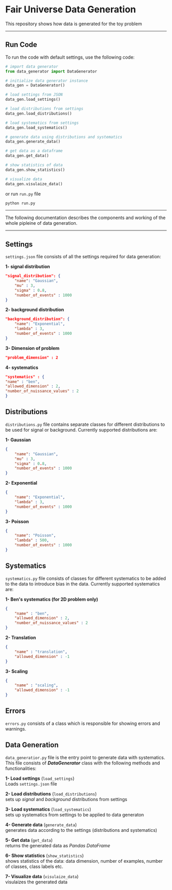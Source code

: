 # Fair Universe Data Generation
This repository shows how data is generated for the toy problem
***

## Run Code
To run the code with default settings, use the following code:

```python
# import data generator
from data_generator import DataGenerator

# initialize data generator instance
data_gen = DataGenerator()

# load settings from JSON
data_gen.load_settings()

# load distributions from settings
data_gen.load_distributions()

# load systematics from settings
data_gen.load_systematics()

# generate data using distributions and systematics
data_gen.generate_data()

# get data as a dataframe
data_gen.get_data()

# show statistics of data
data_gen.show_statistics()

# visualize data
data_gen.visulaize_data()

```

or run `run.py` file 
```bash
python run.py
```
***

The following documentation describes the components and working of the whole pipleine of data generation. 

***


## Settings
`settings.json` file consists of all the settings required for data generation:

**1- signal distribution**
```json
"signal_distribution": {
    "name": "Gaussian",
    "mu" : 3,
    "sigma" : 0.8,
    "number_of_events" : 1000
}
```
**2- background distribution**
```json
"background_distribution": {
    "name": "Exponential",
    "lambda" : 3,
    "number_of_events" : 1000
}
```

**3- Dimension of problem**
```json
"problem_dimension" : 2
```
**4- systematics**
```json
"systematics" : {
"name" : "ben",
"allowed_dimension" : 2,
"number_of_nuissance_values" : 2
}
```

## Distributions
`distributions.py` file contains separate classes for different distributions to be used for signal or background. Currently supported distributions are:

**1- Gaussian**
```json
{
    "name": "Gaussian",
    "mu" : 3,
    "sigma" : 0.8,
    "number_of_events" : 1000
}
```
**2- Exponential**
```json
{
    "name": "Exponential",
    "lambda" : 3,
    "number_of_events" : 1000
}
```
**3- Poisson**
```json
{
    "name": "Poisson",
    "lambda" : 500,
    "number_of_events" : 1000
}
```

## Systematics
`systematics.py` file consists of classes for different systematics to be added to the data to introduce bias in the data. Currently supported systematics are:

**1- Ben's systematics (for 2D problem only)**
```json
{
    "name" : "ben",
    "allowed_dimension" : 2,
    "number_of_nuissance_values" : 2
}
```
**2- Translation**
```json
{
    "name" : "translation",
    "allowed_dimension" : -1
}
```
**3- Scaling**
```json
{
    "name" : "scaling",
    "allowed_dimension" : -1
}
```

## Errors
`errors.py` consists of a class which is responsible for showing errors and warnings.


## Data Generation
`data_generatior.py` file is the entry point to generate data with systematics. This file consists of ***DataGenerator*** class with the following methods and functionalities:

**1- Load settings** (`load_settings`)  
Loads `settings.json` file 

**2- Load distributions** (`load_distributions`)  
sets up *signal* and *background* distributions from settings

**3- Load systematics** (`load_systematics`)  
sets up systematics from settings to be applied to data generaton

**4- Generate data** (`generate_data`)  
generates data according to the settings (distributions and systematics)

**5- Get data** (`get_data`)  
returns the generated data as *Pandas DataFrame*

**6- Show statistics** (`show_statistics`)  
shows statistics of the data: data dimension, number of examples, number of classes, class labels etc.

**7- Visualize data** (`visulaize_data`)   
visulaizes the generated data